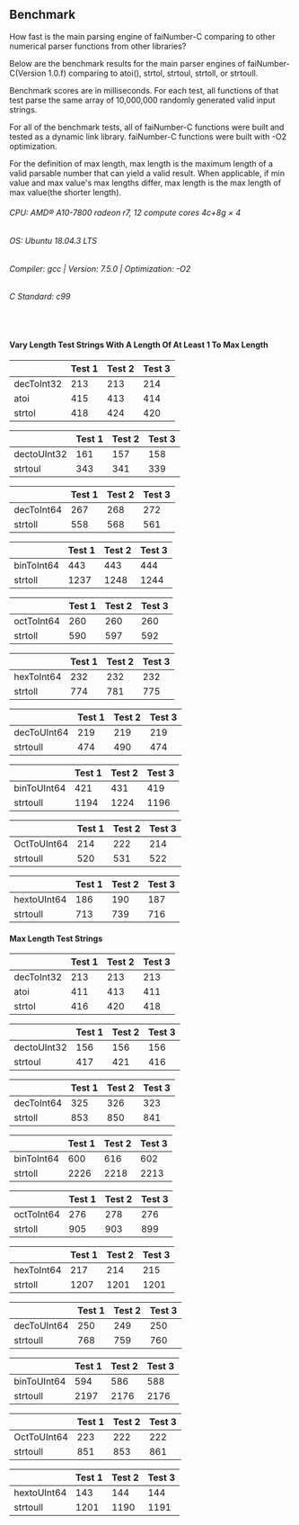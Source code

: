 ## Benchmark

How fast is the main parsing engine of faiNumber-C comparing to other
numerical parser functions from other libraries?

Below are the benchmark results for the main parser engines of
faiNumber-C(Version 1.0.f) comparing to atoi(), strtol, strtoul,
strtoll, or strtoull.

Benchmark scores are in milliseconds. For each test, all functions of
that test parse the same array of 10,000,000 randomly generated valid
input strings.

For all of the benchmark tests, all of faiNumber-C functions were built
and tested as a dynamic link library. faiNumber-C functions were built
with -O2 optimization.

For the definition of max length, max length is the maximum length of
a valid parsable number that can yield a valid result. When applicable,
if min value and max value's max lengths differ, max length is the max
length of max value(the shorter length).

###### CPU: AMD® A10-7800 radeon r7, 12 compute cores 4c+8g × 4
###### OS: Ubuntu 18.04.3 LTS
###### Compiler: gcc | Version: 7.5.0 | Optimization: -O2
###### C Standard: c99
<br>

#### Vary Length Test Strings With A Length Of At Least 1 To Max Length
| | Test 1  | Test 2 | Test 3 |
|---|---|---|---|
| decToInt32 | 213 | 213 | 214 |
| atoi       | 415 | 413 | 414 | 
| strtol     | 418 | 424 | 420 |

| | Test 1  | Test 2 | Test 3 |
|---|---|---|---|
| dectoUInt32 | 161 | 157 | 158 |
| strtoul     | 343 | 341 | 339 |

| | Test 1  | Test 2 | Test 3 |
|---|---|---|---|
| decToInt64 | 267 | 268 | 272 |
| strtoll    | 558 | 568 | 561 |

| | Test 1  | Test 2 | Test 3 |
|---|---|---|---|
| binToInt64 |  443 |  443 |  444 |
| strtoll    | 1237 | 1248 | 1244 |

| | Test 1  | Test 2 | Test 3 |
|---|---|---|---|
| octToInt64 | 260 | 260 | 260 |
| strtoll    | 590 | 597 | 592 |

| | Test 1  | Test 2 | Test 3 |
|---|---|---|---|
| hexToInt64 | 232 | 232 | 232 |
| strtoll    | 774 | 781 | 775 |

| | Test 1  | Test 2 | Test 3 |
|---|---|---|---|
| decToUInt64 | 219 | 219 | 219 |
| strtoull    | 474 | 490 | 474 |

| | Test 1  | Test 2 | Test 3 |
|---|---|---|---|
| binToUInt64 |  421 |  431 |  419 |
| strtoull    | 1194 | 1224 | 1196 |

| | Test 1  | Test 2 | Test 3 |
|---|---|---|---|
| OctToUInt64 | 214 | 222 | 214 |
| strtoull    | 520 | 531 | 522 |

| | Test 1  | Test 2 | Test 3 |
|---|---|---|---|
| hextoUInt64 | 186 | 190 | 187 |
| strtoull    | 713 | 739 | 716 |

#### Max Length Test Strings

| | Test 1  | Test 2 | Test 3 |
|---|---|---|---|
| decToInt32 | 213 | 213 | 213 |
| atoi       | 411 | 413 | 411 |
| strtol     | 416 | 420 | 418 |

| | Test 1  | Test 2 | Test 3 |
|---|---|---|---|
| dectoUInt32 | 156 | 156 | 156 |
| strtoul     | 417 | 421 | 416 |

| | Test 1  | Test 2 | Test 3 |
|---|---|---|---|
| decToInt64 | 325 | 326 | 323 |
| strtoll    | 853 | 850 | 841 |

| | Test 1  | Test 2 | Test 3 |
|---|---|---|---|
| binToInt64 |  600 |  616 |  602 |
| strtoll    | 2226 | 2218 | 2213 |

| | Test 1  | Test 2 | Test 3 |
|---|---|---|---|
| octToInt64 | 276 | 278 | 276 |
| strtoll    | 905 | 903 | 899 |

| | Test 1  | Test 2 | Test 3 |
|---|---|---|---|
| hexToInt64 |  217 |  214 |  215 |
| strtoll    | 1207 | 1201 | 1201 |

| | Test 1  | Test 2 | Test 3 |
|---|---|---|---|
| decToUInt64 | 250 | 249 | 250 |
| strtoull    | 768 | 759 | 760 |

| | Test 1  | Test 2 | Test 3 |
|---|---|---|---|
| binToUInt64 |  594 |  586 |  588 |
| strtoull    | 2197 | 2176 | 2176 |

| | Test 1  | Test 2 | Test 3 |
|---|---|---|---|
| OctToUInt64 | 223 | 222 | 222 |
| strtoull    | 851 | 853 | 861 |

| | Test 1  | Test 2 | Test 3 |
|---|---|---|---|
| hextoUInt64 |  143 |  144 |  144 |
| strtoull    | 1201 | 1190 | 1191 |

</div>
